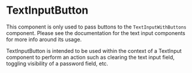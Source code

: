 # TextInputButton

This component is only used to pass buttons to the `TextInputWithButtons` component. Please see the documentation for the text input components for more info around its usage.

TextInputButton is intended to be used within the context of a TextInput component to perform an action such as clearing the text input field, toggling visibility of a password field, etc.
